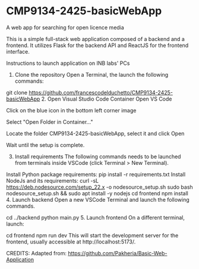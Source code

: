 # CMP9134-2425-basicWebApp
 A web app for searching for open licence media

 This is a simple full-stack web application composed of a backend and a frontend. It utilizes Flask for the backend API and ReactJS for the frontend interface.

Instructions to launch application on INB labs' PCs
1. Clone the repository
Open a Terminal, the launch the following commands:

git clone https://github.com/francescodelduchetto/CMP9134-2425-basicWebApp
2. Open Visual Studio Code Container
Open VS Code

Click on the blue icon in the bottom left corner image

Select "Open Folder in Container..."

Locate the folder CMP9134-2425-basicWebApp, select it and click Open

Wait until the setup is complete.

3. Install requirements
 The following commands needs to be launched from terminals inside VSCode (click Terminal > New Terminal).

Install Python package requirements:
pip install -r requirements.txt
Install NodeJs and its requirements:
curl -sL https://deb.nodesource.com/setup_22.x -o nodesource_setup.sh
sudo bash nodesource_setup.sh && sudo apt install -y nodejs
cd frontend
npm install
4. Launch backend
Open a new VSCode Terminal and launch the following commands.

cd ../backend
python main.py
5. Launch frontend
On a different terminal, launch:

cd frontend
npm run dev
This will start the development server for the frontend, usually accessible at http://localhost:5173/.

CREDITS:
Adapted from: https://github.com/Pakheria/Basic-Web-Application
